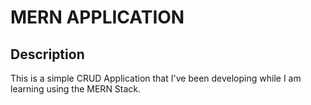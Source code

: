 # MERN APPLICATION



## Description
This is a simple CRUD Application that I've been developing while I am learning using the MERN Stack.
